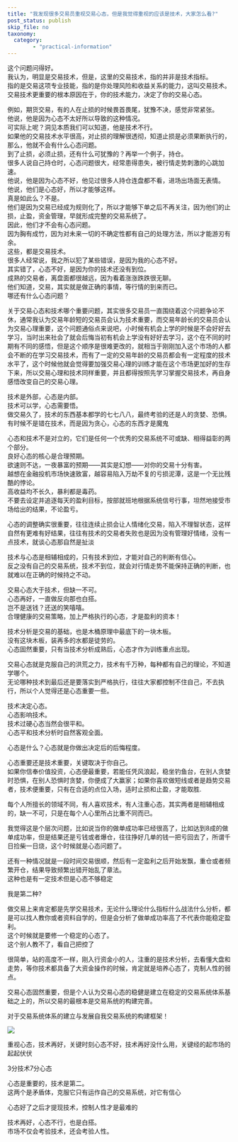 ```yaml
---
title: "我发现很多交易员重视交易心态，但是我觉得重视的应该是技术，大家怎么看?"
post_status: publish
skip_file: no
taxonomy:
  category:
        - "practical-information"
---
```


这个问题问得好。  
我认为，明显是交易技术，但是，这里的交易技术，指的并非是技术指标。  
指的是交易这项专业技能，指的是你处理风险和收益关系的能力，这叫交易技术。  
交易技术更重要的根本原因在于，你的技术能力，决定了你的交易心态。

例如，期货交易，有的人在止损的时候畏首畏尾，犹豫不决，感觉非常紧张。  
他说，他是因为心态不太好所以导致的这种情况。  
可实际上呢？洞见本质我们可以知道，他是技术不行。  
如果他的交易技术水平很高，对止损的理解很透彻，知道止损是必须果断执行的，那么，他就不会有什么心态问题。  
到了止损，必须止损，还有什么可犹豫的？再举一个例子，持仓。  
很多人说自己持仓时，心态问题很大，经常患得患失，被行情走势刺激的心跳加速。  
他说，他是因为心态不好，他见过很多人持仓连盘都不看，进场出场面无表情。  
他说，他们是心态好，所以才能够这样。  
真是如此么？不是。  
他们是因为交易已经成为规则化了，所以才能够下单之后不再关注，因为他们的止损，止盈，资金管理，早就形成完整的交易系统了。  
因此，他们才不会有心态问题。  
因为胸有成竹，因为对未来一切的不确定性都有自己的处理方法，所以才能游刃有余。  
这些，都是交易技术。  
很多人经常说，我之所以犯了某些错误，是因为我的心态不好。  
其实错了，心态不好，是因为你的技术还没有到位。  
成熟的交易者，离盘面都很越远，因为看着涨涨跌跌很无聊。  
他们知道，交易，其实就是做正确的事情，等行情的到来而已。  
哪还有什么心态问题？

关于交易心态和技术哪个重要问题，其实很多交易员一直围绕着这个问题争论不休，通常我认为交易年龄短的交易员会认为技术重要，而交易年龄长的交易员会认为交易心理重要，这个问题通俗点来说吧，小时候有机会上学的时候是不会好好去学习，当时出来社会了就会后悔当初有机会上学没有好好去学习，这个在不同的时期有不同的感悟，但是这个顺序是很难更改的，就相当于刚刚加入这个市场的人都会不断的在学习交易技术，而有了一定的交易年龄的交易员都会有一定程度的技术水平了，这个时候他就会觉得要加强交易心理的训练才能在这个市场更加好的生存下来，所以交易心理和技术同样重要，并且都得按照先学习掌握交易技术，再自身感悟改变自己的交易心理。

技术是外部，心态是内部。  
技术可以学，心态需要悟。  
做交易久了，技术的东西基本都学的七七八八，最终考验的还是人的贪婪、恐惧。  
有时候不是错在技术，而是因为贪心，心态的东西才是魔鬼

心态和技术不是对立的，它们是任何一个优秀的交易系统不可或缺、相得益彰的两个部分。  
良好心态的核心是合理预期。  
欲速则不达，一夜暴富的预期——其实是幻想——对你的交易十分有害。  
越想在金融投机市场快速致富，越容易陷入万劫不复的亏损泥潭，这是一个无比残酷的悖论。  
高收益均不长久，暴利都是毒药。  
不要去设定并追逐每天的盈利目标，按部就班地根据系统信号行事，坦然地接受市场给出的结果，不论盈亏。

心态的调整确实很重要，往往连续止损会让人情绪化交易，陷入不理智状态，这样自然有更难有好结果，往往有技术的交易者失败也是因为没有管理好情绪，没有一点技术，就谈心态那自然是扯淡

技术与心态是相辅相成的，只有技术到位，才能对自己的判断有信心。  
反之没有自己的交易系统，技术不到位，就会对行情走势不能保持正确的判断，也就难以在正确的时候持之不动。

交易心态大于技术，但缺一不可。  
心态再好，一直做反向那也白搭。  
岂不是送钱？还送的笑嘻嘻。  
合理健康的交易策略，加上严格执行的心态，才是盈利的资本！

技术分析是交易的基础，也是木桶原理中最底下的一块木板。  
没有这块木板，装再多的水都是徒劳的。  
心态固然重要，只有当技术分析成熟后，心态才作为训练重点出现。

交易心态就是克服自己的洪荒之力，技术有千万种，每种都有自己的理论，不知道学哪个。  
无论哪种技术到最后还是要落实到严格执行，往往大家都控制不住自己，不去执行，所以个人觉得还是心态重要一些。

技术决定心态。  
心态影响技术。  
技术过硬心态当然会很平和。  
心态平和技术分析时自然客观全面。

心态是什么？心态就是你做出决定后的后悔程度。

心态重要还是技术重要，关键取决于你自己。  
如果你信奉价值投资，心态便最重要，若能任凭风浪起，稳坐钓鱼台，在别人贪婪时恐惧，在别人恐惧时贪婪，你便成了大赢家；如果你喜欢做短线或者是趋势交易者，技术便重要，只有在合适的点位入场，适时止损和止盈，才能取胜.

每个人所擅长的领域不同，有人喜欢技术，有人注重心态，其实两者是相辅相成的，缺一不可，只是在每个人心里所占比重不同而已。

我觉得这是个层次问题，比如说当你的做单成功率已经很高了，比如达到8成的做单成功率，但是结果还是亏钱或者爆仓，往往挣好几单的钱一把亏回去了，所谓千日捡柴一日烧，这个时候就是心态问题了。

还有一种情况就是一段时间交易很顺，然后有一定盈利之后开始发飘，重仓或者频繁开仓，结果导致频繁出错开始乱了章法。  
这种也是有一定技术但是心态不够稳定

我是第二种?

做交易上来肯定都是先学交易技术，无论什么理论什么指标什么战法什么分析，都是可以找人教你或者资料自学的，但是会分析了做单成功率高了不代表你能稳定盈利。  
这个时候就是要修一个稳定的心态了。  
这个别人教不了，看自己把控了

很简单，站的高度不一样，刚入行资金小的人，注重的是技术分析，去看懂大盘和走势，等你技术都具备了大资金操作的时候，肯定就是培养心态了，克制人性的弱点。

交易心态固然重要，但是个人认为交易心态的稳健是建立在稳定的交易系统体系基础之上的，所以交易的最根本是交易系统的构建完善。

对于交易系统体系的建立与发展自我交易系统的构建框架！

![](https://img.dgrhw.net/upload/images/0/huihu/2020/09/09/103739489.jpg)

重视心态，技术再好，关键时刻心态不好，技术再好没什么用，关键经的起市场的起起伏伏

3分技术7分心态

心态是重要的，技术是第二。  
这两个是矛盾体，克服它只有运作自己的交易系统，对它有信心

心态好了之后才提现技术，控制人性才是最难的

技术再好，心态不行，也是白搭。  
市场不仅会考验技术，还会考验人性。
